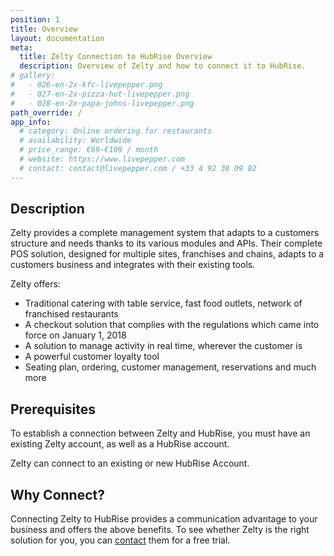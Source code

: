 ```yaml
---
position: 1
title: Overview
layout: documentation
meta:
  title: Zelty Connection to HubRise Overview
  description: Overview of Zelty and how to connect it to HubRise.
# gallery:
#   - 026-en-2x-kfc-livepepper.png
#   - 027-en-2x-pizza-hut-livepepper.png
#   - 028-en-2x-papa-johns-livepepper.png
path_override: /
app_info:
  # category: Online ordering for restaurants
  # availability: Worldwide
  # price_range: €69-€109 / month
  # website: https://www.livepepper.com
  # contact: contact@livepepper.com / +33 4 92 38 09 82
---
```


## Description

Zelty provides a complete management system that adapts to a customers structure and needs thanks to its various modules and APIs. Their complete POS solution, designed for multiple sites, franchises and chains, adapts to a customers business and integrates with their existing tools.  

Zelty offers:

- Traditional catering with table service, fast food outlets, network of franchised restaurants
- A checkout solution that complies with the regulations which came into force on January 1, 2018
- A solution to manage activity in real time, wherever the customer is
- A powerful customer loyalty tool
- Seating plan, ordering, customer management, reservations and much more

## Prerequisites

To establish a connection between Zelty and HubRise, you must have an existing Zelty account, as well as a HubRise account.

Zelty can connect to an existing or new HubRise Account.

## Why Connect?

Connecting Zelty to HubRise provides a communication advantage to your business and offers the above benefits. To see whether Zelty is the right solution for you, you can [contact](https://zelty.fr/contact.html) them for a free trial. 







